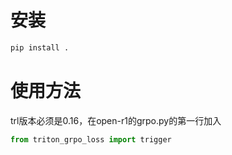 
# 安装

```bash
pip install .
```
# 使用方法

trl版本必须是0.16，在open-r1的grpo.py的第一行加入

```python
from triton_grpo_loss import trigger
```

